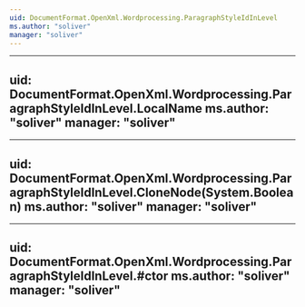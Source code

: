 ```yaml
---
uid: DocumentFormat.OpenXml.Wordprocessing.ParagraphStyleIdInLevel
ms.author: "soliver"
manager: "soliver"
---
```


---
uid: DocumentFormat.OpenXml.Wordprocessing.ParagraphStyleIdInLevel.LocalName
ms.author: "soliver"
manager: "soliver"
---

---
uid: DocumentFormat.OpenXml.Wordprocessing.ParagraphStyleIdInLevel.CloneNode(System.Boolean)
ms.author: "soliver"
manager: "soliver"
---

---
uid: DocumentFormat.OpenXml.Wordprocessing.ParagraphStyleIdInLevel.#ctor
ms.author: "soliver"
manager: "soliver"
---

